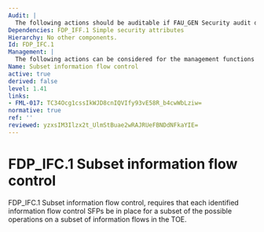 ```yaml
---
Audit: |
  The following actions should be auditable if FAU_GEN Security audit data generation is included in the PP, PP-Module, functional package or ST: a) there are no auditable events foreseen.
Dependencies: FDP_IFF.1 Simple security attributes
Hierarchy: No other components.
Id: FDP_IFC.1
Management: |
  The following actions can be considered for the management functions in FMT: a) there are no management activities foreseen.
Name: Subset information flow control
active: true
derived: false
level: 1.41
links:
- FML-017: TC34Ocg1cssIkWJD8cnIQVIfy93vE58R_b4cwWbLziw=
normative: true
ref: ''
reviewed: yzxsIM3Ilzx2t_UlmStBuae2wRAJRUeFBNDdNFkaYIE=
---
```


# FDP_IFC.1 Subset information flow control

FDP_IFC.1 Subset information flow control, requires that each identified information flow control SFPs be in place for a subset of the possible operations on a subset of information flows in the TOE.